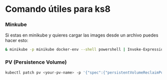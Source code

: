 # Comando útiles para ks8

### Minkube
Si estas en minikube y quieres cargar las images desde un archivo puedes hacer esto:
```bash
& minikube -p minikube docker-env --shell powershell | Invoke-Expression
```

### PV (Persistence Volume)
```bash
kubectl patch pv <your-pv-name> -p '{"spec":{"persistentVolumeReclaimPolicy":"Retain"}}'
```
